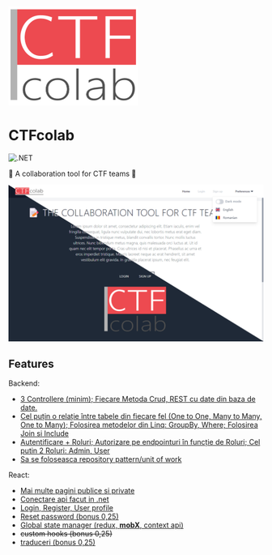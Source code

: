 
<img src="ClientApp/public/img/logo-vertical.png" alt="CTFcolab logo" width="256px">

# CTFcolab

![.NET](https://github.com/adrgs/CTFcolab/actions/workflows/dotnet.yml/badge.svg)

📝 A collaboration tool for CTF teams 🚩

<img src="ClientApp/public/img/promo.png" alt="CTFcolab promo">

## Features

Backend:
* [3 Controllere (minim); Fiecare Metoda Crud, REST cu date din baza de date.](Controllers)
* [Cel puțin o relație între tabele din fiecare fel (One to One, Many to Many, One to
Many); Folosirea metodelor din Linq: GroupBy, Where; Folosirea Join si Include](DAL)
* [Autentificare + Roluri; Autorizare pe endpointuri în funcție de Roluri; Cel putin 2
Roluri: Admin, User](Authorization)
* [Sa se foloseasca repository pattern/unit of work](DAL)

React:
* [Mai multe pagini publice si private](ClientApp/src/App.tsx#L101)
* [Conectare api facut in .net](ClientApp/src/store)
* [Login, Register, User profile](ClientApp/src/components/pages)
* [Reset password (bonus 0,25)](ClientApp/src/components/pages/RecoverPassword.tsx)
* [Global state manager (redux, **mobX**, context api)](ClientApp/src/store/AuthStore.ts)
* ~~custom hooks (bonus 0,25)~~
* [traduceri (bonus 0,25)](ClientApp/src/services)
